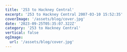 ```yaml
---
title: '253 to Hackney Central'
excerpt: '253 to Hackney Central 2007-03-10 15:52:35'
coverImage: '/assets/blog/cover.jpg'
date: '2023-09-25T05:35:07.322Z'
category: '253 to Hackney Central'
vertical: false
ogImage:
  url: '/assets/blog/cover.jpg'
---
```

